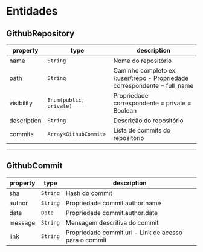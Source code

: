 # Entidades

## GithubRepository
| property | type | description
| ------ | ------ | ------ |
| name | `String` | Nome do repositório
| path | `String` | Caminho completo ex: /:user/:repo - Propriedade correspondente = full_name
| visibility | `Enum(public, private)` | Propriedade correspondente = private = Boolean
| description | `String` | Descrição do repositório
| commits | `Array<GithubCommit>` | Lista de commits do repositório

---

## GithubCommit
| property | type | description
| ------ | ------ | ------ |
| sha | `String` | Hash do commit
| author | `String` | Propriedade commit.author.name
| date | `Date` | Propriedade commit.author.date
| message | `String` | Mensagem descritiva do commit
| link | `String` | Propriedade commit.url - Link de acesso para o commit